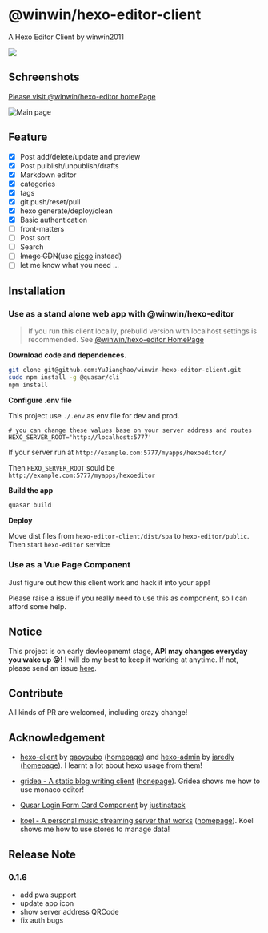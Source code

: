# @winwin/hexo-editor-client

A Hexo Editor Client by winwin2011

<img src="https://img.shields.io/npm/v/@winwin/hexo-editor-client?style=flat-square">

## Schreenshots

[Please visit @winwin/hexo-editor homePage](https://yujianghao.github.io/winwin-hexo-editor/)

![Main page](https://cdn.yujianghao.cn/Zc8QgOwVQQrsmCVp.png)

## Feature

- [x] Post add/delete/update and preview
- [x] Post puiblish/unpublish/drafts
- [x] Markdown editor
- [x] categories
- [x] tags
- [x] git push/reset/pull
- [x] hexo generate/deploy/clean
- [x] Basic authentication
- [ ] front-matters
- [ ] Post sort
- [ ] Search
- [ ] ~~Image CDN~~(use [picgo](https://picgo.github.io/PicGo-Doc/zh/guide/) instead)
- [ ] let me know what you need ...

## Installation

### Use as a stand alone web app with @winwin/hexo-editor

> If you run this client locally, prebulid version with localhost settings is recommended. See [@winwin/hexo-editor HomePage](https://yujianghao.github.io/winwin-hexo-editor/)

**Download code and dependences.**

```bash
git clone git@github.com:YuJianghao/winwin-hexo-editor-client.git
sudo npm install -g @quasar/cli
npm install
```

**Configure .env file**

This project use `./.env` as env file for dev and prod. 

```.env
# you can change these values base on your server address and routes
HEXO_SERVER_ROOT='http://localhost:5777'
```

If your server run at `http://example.com:5777/myapps/hexoeditor/`

Then `HEXO_SERVER_ROOT` sould be `http://example.com:5777/myapps/hexoeditor`

**Build the app**

```bash
quasar build
```

**Deploy**

Move dist files from `hexo-editor-client/dist/spa` to `hexo-editor/public`. Then start `hexo-editor` service

### Use as a Vue Page Component

Just figure out how this client work and hack it into your app! 

Please raise a issue if you really need to use this as component, so I can afford some help.

## Notice

This project is on early devleopmemt stage, **API may changes everyday you wake up 😜!** I will do my best to keep it working at anytime. If not, please send an issue [here](https://github.com/YuJianghao/winwin-hexo-editor-client/issues).

## Contribute

All kinds of PR are welcomed, including crazy change!

## Acknowledgement

- [hexo-client](https://github.com/gaoyoubo/hexo-client) by [gaoyoubo](https://github.com/gaoyoubo) ([homepage](https://www.mspring.org/tags/HexoClient/)) and [hexo-admin](https://github.com/jaredly/hexo-admin) by [jaredly](https://github.com/jaredly) ([homepage](https://jaredforsyth.com/hexo-admin/)). I learnt a lot about hexo usage from them!

- [gridea - A static blog writing client](https://github.com/getgridea/gridea) ([honepage](https://gridea.dev/)). Gridea shows me how to use monaco editor!

- [Qusar Login Form Card Component](https://gist.github.com/justinatack/39ec7f37064b2e9fa61fbd450cba3826) by [justinatack](https://gist.github.com/justinatack/)

- [koel - A personal music streaming server that works](https://github.com/phanan/koel) ([homepage](https://koel.phanan.net/)). Koel shows me how to use stores to manage data!

## Release Note

### 0.1.6

- add pwa support
- update app icon
- show server address QRCode
- fix auth bugs